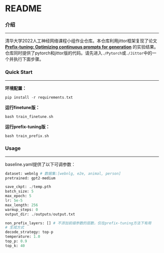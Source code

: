 # README

### 介绍

---

清华大学2022人工神经网络课程小组作业仓库。本仓库利用jittor框架复现了论文 **[Prefix-tuning: Optimizing continuous prompts for generation](https://arxiv.org/abs/2101.00190)** 的实验结果。仓库同时提供了pytorch和jittor版的代码。请先进入`./Pytorch`或`./Jittor`中的一个并执行下面步骤。

### Quick Start

---

**环境配置：**

```cpp
pip install -r requirements.txt
```

**运行finetune版：**

```cpp
bash train_finetune.sh
```

**运行prefix-tuning版：**

```cpp
bash train_prefix.sh
```

### Usage

---

baseline.yaml提供了以下可调参数：

```python
dataset: webnlg # 数据集:[webnlg, e2e, animal, person]
pretrained: gpt2-medium

save_ckpt: ./temp.pth
batch_size: 5
max_epoch: 5
lr: 5e-5
max_length: 256
warmup_steps: 0
output_dir: ./outputs/output.txt

non_prefix_layers: [] # 不添加前缀参数的层数，仅在prefix-tuning方法下有用
# 生成方式
decode_strategy: top-p
temperature: 1.0
top_p: 0.9
top_k: 40
```
